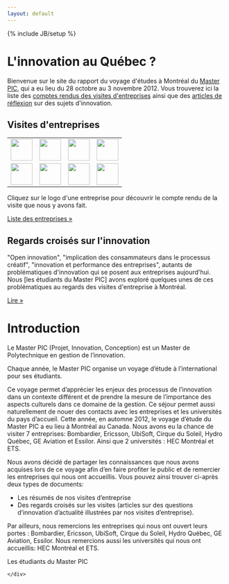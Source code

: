 ```yaml
---
layout: default
---
```

{% include JB/setup %}

<div class="hero-unit row" >
	<div class="span10">
		<h1>L'innovation au Québec ?</h1>
		<p>Bienvenue sur le site du rapport du voyage d'études à Montréal du <a href="http://masterpic.fr" target="_blank">Master PIC</a>, qui a eu lieu du 28 octobre au 3 novembre 2012. Vous trouverez ici la liste des <a href="articles-list.html#Entreprises-ref">comptes rendus des visites d'entreprises</a> ainsi que des <a href="articles-list.html#Articles-ref">articles de réflexion</a> sur des sujets d'innovation.</p>
   	</div>
   	<div class="span2">
		<span class='st_facebook_vcount' displayText='Facebook'></span>
		<span class='st_googleplus_vcount' displayText='Google +'></span>
		<span class='st_twitter_vcount' displayText='Tweet'></span>
		<span class='st_linkedin_vcount' displayText='LinkedIn'></span>
	</div>
</div>

<div class="row">
	    <div class="span6">
		<h2>Visites d'entreprises</h2>
			<table border="0">
				<tr> 
					<td><a href="http://davinov.github.com/masterpic-montreal-2012/Entreprises/Bombardier/" target="_blank"><img src="https://lh5.googleusercontent.com/-8XdWod66hCo/UPWiskbtbfI/AAAAAAAAAwY/GYyxRV3Tf0Q/s144/imgres.jpg" height="50px" ></a></td>
					<td><a href="http://davinov.github.com/masterpic-montreal-2012/Entreprises/Ericsson/" target="_blank"><img src="https://lh6.googleusercontent.com/-9x78rL28jPQ/UPWjOSSP5JI/AAAAAAAAAxA/de_ksUwgKT4/s144/imgres.jpg" height="50px" ></a></td>
					<td><a href="http://davinov.github.com/masterpic-montreal-2012/Entreprises/Ubisoft/" target="_blank"><img src="https://lh4.googleusercontent.com/-8RHasVJQy7c/UPWi9MQmWFI/AAAAAAAAAwo/qXsK8WmU_JY/s144/imgres.jpg" height="50px" ></a></td>
					<td><a href="http://davinov.github.com/masterpic-montreal-2012/Entreprises/Cirque-du-Soleil/" target="_blank"><img src="https://lh4.googleusercontent.com/-WvaN4S2iZmA/UPWjC70jUSI/AAAAAAAAAww/L928RsATS7M/s144/imgres.jpg" height="50px" ></a></td>
				</tr>
				<tr>
					<td><a href="http://davinov.github.com/masterpic-montreal-2012/Entreprises/Hydro-Quebec/" target="_blank"><img src="https://lh5.googleusercontent.com/-Oq_wtsFOZWY/UPWjJP4LX7I/AAAAAAAAAw4/6bOoVKVMJQY/s144/imgres.jpg" height="50px" ></a></td>
					<td><a href="http://davinov.github.com/masterpic-montreal-2012/Entreprises/Ecole-de-Technologie-Superieure/" target="_blank"><img src="https://lh5.googleusercontent.com/-4Hl6dubDXyg/UPWjUtH9BRI/AAAAAAAAAxI/x2QH0zggxMU/s144/imgres.jpg" height="50px" ></a></td>
					<td><a href="http://davinov.github.com/masterpic-montreal-2012/Entreprises/GE-Aviation/" target="_blank"><img src="https://lh6.googleusercontent.com/-pHMO-iuy0hE/UPWi0UTLNMI/AAAAAAAAAwg/IYYSgugcE0A/s144/imgres.jpg" height="50px" ></a></td>	
					<td><a href="http://davinov.github.com/masterpic-montreal-2012/Entreprises/Essilor/" target="_blank"><img src="https://lh4.googleusercontent.com/-nO8hUATiS04/UPWgh5qfMpI/AAAAAAAAAvs/NOwMzy1RtvE/s144/logo_essilor.jpg" height="50px" ></a></td>
				</tr>
			</table>
			<p>Cliquez sur le logo d'une entreprise pour découvrir le compte rendu de la visite que nous y avons fait.</p>
			<p><a class="btn" href="articles-list.html#Entreprises-ref">Liste des entreprises &raquo;</a></p>
    </div>
    <div class="span6">
	    <h2>Regards croisés sur l'innovation</h2>
	    <p>"Open innovation", "implication des consammateurs dans le processus créatif", "innovation et performance des entreprises", autants de problématiques d'innovation qui se posent aux entreprises aujourd'hui. Nous [les étudiants du Master PIC] avons exploré quelques unes de ces problématiques au regards des visites d'entreprise à Montréal. </p>
	    <p><a class="btn" href="articles-list.html#Articles-ref">Lire &raquo;</a></p>
	</div>	
</div>


<div class="hero-unit row" >
	<div class="span10">
		<h1>Introduction</h1>
		<p>Le Master PIC (Projet, Innovation, Conception) est un Master de Polytechnique en gestion de l’innovation.</p>
		<p>Chaque année, le Master PIC organise un voyage d’étude à l’international pour ses étudiants.</p>
		<p>Ce voyage permet d’apprécier les enjeux des processus de l’innovation dans un contexte différent et de prendre la mesure de l’importance des aspects culturels dans ce domaine de la gestion. Ce séjour permet aussi naturellement de nouer des contacts avec les entreprises et les universités du pays d’accueil.
		Cette année, en automne 2012, le voyage d’étude du Master PIC a eu lieu à Montréal au Canada. Nous avons eu la chance de visiter 7 entreprises: Bombardier, Ericsson, UbiSoft, Cirque du Soleil, Hydro Québec, GE Aviation et Essilor. Ainsi que 2 universités : HEC Montréal et ETS.</p>
		<p>Nous avons décidé de partager les connaissances que nous avons acquises lors de ce voyage afin d’en faire profiter le public et de remercier les entreprises qui nous ont accueillis. Vous pouvez ainsi trouver ci-après deux types de documents:</p>
		<ul>
			<li>Les résumés de nos visites d’entreprise</li>
			<li>Des regards croisés sur les visites (articles sur des questions d’innovation d’actualité illustrées par nos visites d’entreprise).</li>
		</ul>
		<p>Par ailleurs, nous remercions les entreprises qui nous ont ouvert leurs portes : Bombardier, Ericsson, UbiSoft, Cirque du Soleil, Hydro Québec, GE Aviation, Essilor. Nous remercions aussi les universités qui nous ont accueillis: HEC Montréal et ETS.</p>
   		<p>              Les étudiants du Master PIC</p>
	
   	</div>
   	
</div>





